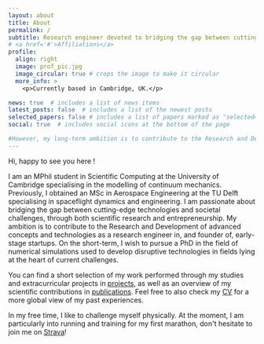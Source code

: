 ```yaml
---
layout: about
title: About
permalink: /
subtitle: Research engineer devoted to bridging the gap between cutting edge technology and societal challenges.
# <a href='#'>Affiliations</a>
profile:
  align: right
  image: prof_pic.jpg
  image_circular: true # crops the image to make it circular
  more_info: >
    <p>Currently based in Cambridge, UK.</p>

news: true  # includes a list of news items
latest_posts: false  # includes a list of the newest posts
selected_papers: false # includes a list of papers marked as "selected={true}"
social: true  # includes social icons at the bottom of the page

#However, my long-term ambition is to contribute to the Research and Development of advanced concepts and technologies as a research engineer in, and founder of, early-stage startups.
---
```


Hi, happy to see you here !





 I am an MPhil student in Scientific Computing at the University of Cambridge specialising in the modelling of continuum mechanics. Previously, I obtained an MSc in Aerospace Engineering at the TU Delft specialising in spaceflight dynamics and engineering. I am passionate about bridging the gap between cutting-edge technologies and societal challenges, through both scientific research and entrepreneurship. My ambition is to contribute to the Research and Development of advanced concepts and technologies as a research engineer in, and founder of, early-stage startups. On the short-term, I wish to pursue a PhD in the field of numerical simulations used to develop disruptive technologies in fields lying at the heart of current challenges.


You can find a short selection of my work performed through my studies and extracurricular projects in [projects](./projects), as well as an overview of my scientific contributions in [publications](./publications). Feel free to also check my [CV](./cv) for a more global view of my past experiences.


<!-- Aside from my studies at the [Faculty of Aerospace Engineering of the TU Delft](https://www.tudelft.nl/en/ae), I have gained a wide experience in the design and analysis of aerospace systems through my past involvement at [Team Tumbleweed](https://www.teamtumbleweed.eu/our-vision/) and the [Delft Aerospace Rocketry Engineering (DARE)](https://dare.tudelft.nl) society, and in scientific research through my work at the [TU Delft Planetary Exploration group](https://www.delftplanetary.nl), the [Astrodynamics and Space Missions group](https://www.tudelft.nl/lr/organisatie/afdelingen/space-engineering/astrodynamics-and-space-missions), and [DLR-GSOC](https://www.dlr.de/en/research-and-transfer/projects-and-missions/iss/the-german-space-operations-center). During the 2023-2024 academic year, I have been selected as one of the 40 highest achieving students from the five leading engineering universities in Europe to take part in the [IDEA League Challenge Programme](https://idealeague.org/students/challengeprogramme/). Through these opportunities, I have become especially interested in the development of disruptive technologies lying at the heart of solutions of global challenges ranging from climate change and the space debris crisis to efficient ways to explore our solar system. -->





In my free time, I like to challenge myself physically. At the moment, I am particularly into running and training for my first marathon, don't hesitate to join me on [Strava](https://www.strava.com/athletes/90448406)!
